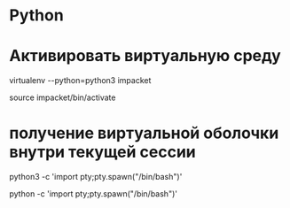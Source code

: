 # Python

# Активировать виртуальную среду


virtualenv --python=python3 impacket

source impacket/bin/activate 

# получение виртуальной оболочки внутри текущей сессии

python3 -c 'import pty;pty.spawn("/bin/bash")'

python -c 'import pty;pty.spawn("/bin/bash")'
